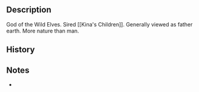 ## Description
God of the Wild Elves. Sired [[Kina's Children]]. Generally viewed as father earth. More nature than man.

## History


## Notes
* 